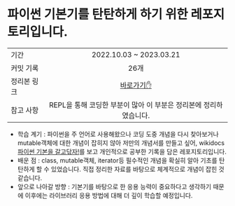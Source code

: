 # 파이썬 기본기를 탄탄하게 하기 위한 레포지토리입니다.

|||
|:---|:---:|
|기간|2022.10.03 ~ 2023.03.21|
|커밋 기록|26개|
|정리본 링크|[바로가기✋](https://gabang2.notion.site/00455fc13e8c4416a59869f2c654e157)|
|참고 사항|REPL을 통해 코딩한 부분이 많아 이 부분은 정리본에 정리하였습니다.|

- 학습 계기 : 파이썬을 주 언어로 사용해왔으나 코딩 도중 개념을 다시 찾아보거나 mutable객체에 대한 개념이 잡히지 않아 저만의 개념서를 만들고 싶어, wikidocs[파이썬 기본을 갈고닦자!](https://wikidocs.net/book/1553)를 보고 개인적으로 공부한 기록을 담은 레포지토리입니다.
- 배운 점 : class, mutable객체, iterator등 필수적인 개념을 확실히 알아 기초를 탄탄하게 할 수 있었습니다. 직접 정리한 자료를 바탕으로 체계적으로 개념이 잡힌 것 같습니다.
- 앞으로 나아갈 방향 : 기본기를 바탕으로 한 응용 능력이 중요하다고 생각하기 때문에 이후에는 라이브러리 응용 방법에 대해 더 깊이 학습할 예정입니다.